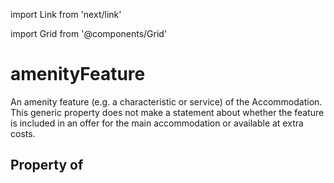import Link from 'next/link'
  
import Grid from '@components/Grid'

# amenityFeature

An amenity feature (e.g. a characteristic or service) of the Accommodation. This generic property does not make a statement about whether the feature is included in an offer for the main accommodation or available at extra costs.

## Property of



